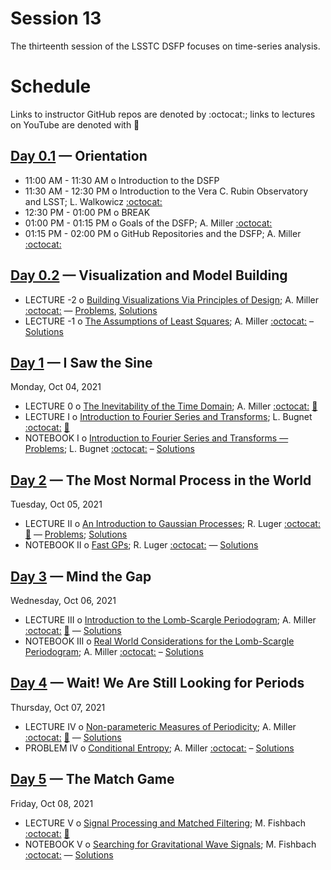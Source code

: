 # Session 13

The thirteenth session of the LSSTC DSFP focuses on time-series analysis.

# Schedule

Links to instructor GitHub repos are denoted by :octocat:; links to lectures on YouTube are denoted with :movie_camera:

## [Day 0.1](Day0) — Orientation

 * 11:00 AM - 11:30 AM  o  Introduction to the DSFP
 * 11:30 AM - 12:30 PM  o  Introduction to the Vera C. Rubin Observatory and LSST; L. Walkowicz [:octocat:](https://github.com/lmwalkowicz)
 * 12:30 PM - 01:00 PM  o  BREAK
 * 01:00 PM - 01:15 PM  o  Goals of the DSFP; A. Miller [:octocat:](https://github.com/adamamiller)
 * 01:15 PM - 02:00 PM  o  GitHub Repositories and the DSFP; A. Miller [:octocat:](https://github.com/adamamiller)

## [Day 0.2](Day0) — Visualization and Model Building

 * LECTURE -2  o  [Building Visualizations Via Principles of Design](Day0/BuildingVisualizationsViaPrincipleOfDesign.pdf); A. Miller [:octocat:](https://github.com/adamamiller) — [Problems](Day0/TooBriefVisualization.ipynb), [Solutions](Day0/TooBriefVizSolutions.ipynb)
 * LECTURE -1  o  [The Assumptions of Least Squares](Day0/LeastSquaresAssumptions.ipynb); A. Miller [:octocat:](https://github.com/adamamiller) – [Solutions](Day0/LeastSquaresAssumptionsSolutions.ipynb)


## [Day 1](Day1) — I Saw the Sine 

Monday, Oct 04, 2021
 
 * LECTURE 0  o  [The Inevitability of the Time Domain](Day1/InevitabilityOfTheTimeDomain.ipynb); A. Miller [:octocat:](https://github.com/adamamiller)  [:movie_camera:](https://youtu.be/jTY-Fk226QA)
 * LECTURE I  o  [Introduction to Fourier Series and Transforms](Day1/IntroductionToFourierSeriesAndTransforms.ipynb); L. Bugnet [:octocat:](https://github.com/lbugnet)  [:movie_camera:](https://youtu.be/73V-hJr8NyM)
 * NOTEBOOK I  o  [Introduction to Fourier Series and Transforms — Problems](Day1/IntroductionToFourierSeriesAndTransforms.ipynb); L. Bugnet [:octocat:](https://github.com/lbugnet) – [Solutions](Day1/IntroductionToFourierSeriesAndTransformsSolutions.ipynb)

## [Day 2](Day2) — The Most Normal Process in the World

Tuesday, Oct 05, 2021

 * LECTURE II  o  [An Introduction to Gaussian Processes](Day2/AnIntroductionToGaussianProcesses.pdf); R. Luger [:octocat:](https://github.com/rodluger)  [:movie_camera:](https://youtu.be/NbqltrgqGFg) — [Problems](Day2/01-Introduction-to-GPs.ipynb); [Solutions](Day2/answers/01-Introduction-to-GPs.ipynb)
 * NOTEBOOK II  o  [Fast GPs](Day2/02-Fast-GPs.ipynb); R. Luger [:octocat:](https://github.com/rodluger) — [Solutions](Day2/answers/02-Fast-GPs.ipynb)
 
## [Day 3](Day3) — Mind the Gap

Wednesday, Oct 06, 2021

 * LECTURE III  o  [Introduction to the Lomb-Scargle Periodogram](Day3/IntroductionToTheLombScarglePeriodogram.ipynb); A. Miller [:octocat:](https://github.com/adamamiller)  [:movie_camera:](https://youtu.be/2EwtD3Nhazs) — [Solutions](Day3/IntroductionToTheLombScarglePeriodogramSolutions.ipynb)
 * NOTEBOOK III  o  [Real World Considerations for the Lomb-Scargle Periodogram](Day3/RealWorldLombScargle.ipynb); A. Miller [:octocat:](https://github.com/adamamiller) – [Solutions](Day3/RealWorldLombScargleSolutions.ipynb)


## [Day 4](Day4) — Wait! We Are Still Looking for Periods

Thursday, Oct 07, 2021

 * LECTURE IV  o  [Non-parameteric Measures of Periodicity](Day4/NonparametricMeasuresOfPeriodicity.ipynb); A. Miller [:octocat:](https://github.com/adamamiller)  [:movie_camera:](https://youtu.be/d83KxB333Lg) — [Solutions](Day4/NonparametricMeasuresOfPeriodicitySolutions.ipynb)
 * PROBLEM IV  o [Conditional Entropy](Day4/ConditionalEntropy.ipynb); A. Miller [:octocat:](https://github.com/adamamiller) – [Solutions](Day4/ConditionalEntropySolutions.ipynb)

## [Day 5](Day5) — The Match Game

Friday, Oct 08, 2021

 * LECTURE V  o  [Signal Processing and Matched Filtering](Day5/SignalProcessingAndMatchedFiltering.pdf); M. Fishbach [:octocat:](https://github.com/mfishbach)  [:movie_camera:](https://youtu.be/qAmMtZSNLGk)
 * NOTEBOOK V  o  [Searching for Gravitational Wave Signals](Day5/MatchedFilteringTutorial.ipynb); M. Fishbach [:octocat:](https://github.com/mfishbach) — [Solutions](Day5/MatchedFilteringTutorialSolutions.ipynb)
